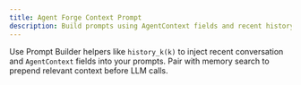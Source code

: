 ```yaml
---
title: Agent Forge Context Prompt
description: Build prompts using AgentContext fields and recent history helpers via Prompt Builder.
---
```


<!-- Imported from repo docs/prompt/agent-forge-context-prompt.md (condensed) -->

Use Prompt Builder helpers like `history_k(k)` to inject recent conversation and `AgentContext` fields into your prompts. Pair with memory search to prepend relevant context before LLM calls.


